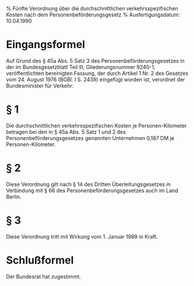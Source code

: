 % Fünfte Verordnung über die durchschnittlichen verkehrsspezifischen Kosten nach dem Personenbeförderungsgesetz
% Ausfertigungsdatum: 10.04.1990
 
# Eingangsformel

Auf Grund des § 45a Abs. 5 Satz 3 des Personenbeförderungsgesetzes in der im Bundesgesetzblatt Teil III, Gliederungsnummer 9240-1, veröffentlichten bereinigten Fassung, der durch Artikel 1 Nr. 2 des Gesetzes vom 24. August 1976 (BGBl. I S. 2439) eingefügt worden ist, verordnet der Bundesminister für Verkehr:

# § 1

Die durchschnittlichen verkehrsspezifischen Kosten je Personen-Kilometer betragen bei den in § 45a Abs. 5 Satz 1 und 2 des Personenbeförderungsgesetzes genannten Unternehmen 0,187 DM je Personen-Kilometer.

# § 2

Diese Verordnung gilt nach § 14 des Dritten Überleitungsgesetzes in Verbindung mit § 66 des Personenbeförderungsgesetzes auch im Land Berlin.

# § 3

Diese Verordnung tritt mit Wirkung vom 1. Januar 1989 in Kraft.

# Schlußformel

Der Bundesrat hat zugestimmt.
